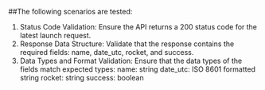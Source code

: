 ##The following scenarios are tested:

1. Status Code Validation: Ensure the API returns a 200 status code for the latest launch request.
2. Response Data Structure: Validate that the response contains the required fields: name, date_utc, rocket, and success.
3. Data Types and Format Validation: Ensure that the data types of the fields match expected types:
          name: string
          date_utc: ISO 8601 formatted string
          rocket: string
          success: boolean
